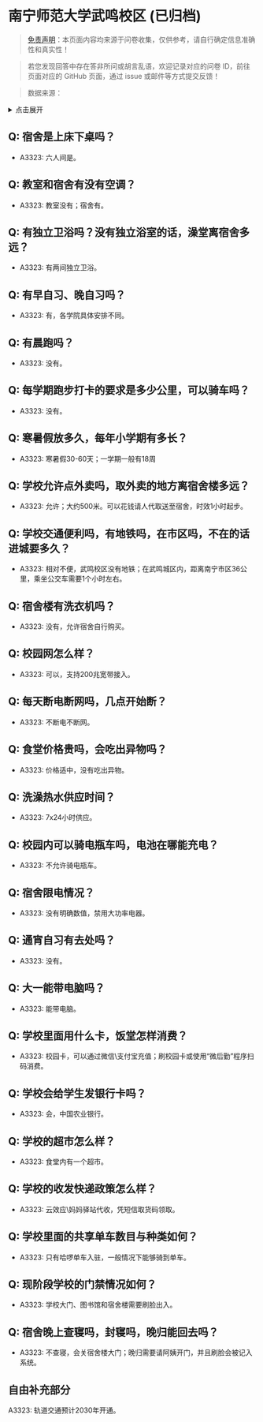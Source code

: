# 南宁师范大学武鸣校区 (已归档)

> [免责声明](https://colleges.chat/#_3)：本页面内容均来源于问卷收集，仅供参考，请自行确定信息准确性和真实性！

> 若您发现回答中存在答非所问或胡言乱语，欢迎记录对应的问卷 ID，前往页面对应的 GitHub 页面，通过 issue 或邮件等方式提交反馈！

> 数据来源：

<details><summary>点击展开</summary>
<ul>
<li>A3323: 匿名 (2021 年 06 月)</li>
</ul>
</details>

## Q: 宿舍是上床下桌吗？

- A3323: 六人间是。

## Q: 教室和宿舍有没有空调？

- A3323: 教室没有；宿舍有。

## Q: 有独立卫浴吗？没有独立浴室的话，澡堂离宿舍多远？

- A3323: 有两间独立卫浴。

## Q: 有早自习、晚自习吗？

- A3323: 有，各学院具体安排不同。

## Q: 有晨跑吗？

- A3323: 没有。

## Q: 每学期跑步打卡的要求是多少公里，可以骑车吗？

- A3323: 没有。

## Q: 寒暑假放多久，每年小学期有多长？

- A3323: 寒暑假30-60天；一学期一般有18周

## Q: 学校允许点外卖吗，取外卖的地方离宿舍楼多远？

- A3323: 允许；大约500米。可以花钱请人代取送至宿舍，时效1小时起步。

## Q: 学校交通便利吗，有地铁吗，在市区吗，不在的话进城要多久？

- A3323: 相对不便，武鸣校区没有地铁；在武鸣城区内，距离南宁市区36公里，乘坐公交车需要1个小时左右。

## Q: 宿舍楼有洗衣机吗？

- A3323: 没有，允许宿舍自行购买。

## Q: 校园网怎么样？

- A3323: 可以，支持200兆宽带接入。

## Q: 每天断电断网吗，几点开始断？

- A3323: 不断电不断网。

## Q: 食堂价格贵吗，会吃出异物吗？

- A3323: 价格适中，没有吃出异物。

## Q: 洗澡热水供应时间？

- A3323: 7x24小时供应。

## Q: 校园内可以骑电瓶车吗，电池在哪能充电？

- A3323: 不允许骑电瓶车。

## Q: 宿舍限电情况？

- A3323: 没有明确数值，禁用大功率电器。

## Q: 通宵自习有去处吗？

- A3323: 没有。

## Q: 大一能带电脑吗？

- A3323: 能带电脑。

## Q: 学校里面用什么卡，饭堂怎样消费？

- A3323: 校园卡，可以通过微信\支付宝充值；刷校园卡或使用“微后勤”程序扫码消费。

## Q: 学校会给学生发银行卡吗？

- A3323: 会，中国农业银行。

## Q: 学校的超市怎么样？

- A3323: 食堂内有一个超市。

## Q: 学校的收发快递政策怎么样？

- A3323: 云效应\妈妈驿站代收，凭短信取货码领取。

## Q: 学校里面的共享单车数目与种类如何？

- A3323: 只有哈啰单车入驻，一般情况下能够骑到单车。

## Q: 现阶段学校的门禁情况如何？

- A3323: 学校大门、图书馆和宿舍楼需要刷脸出入。

## Q: 宿舍晚上查寝吗，封寝吗，晚归能回去吗？

- A3323: 不查寝，会关宿舍楼大门；晚归需要请阿姨开门，并且刷脸会被记入系统。

## 自由补充部分

A3323: 轨道交通预计2030年开通。